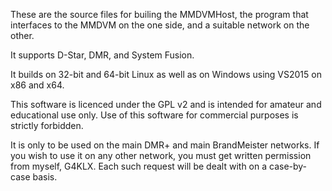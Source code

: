 These are the source files for builing the MMDVMHost, the program that interfaces to the MMDVM on the one side, and a suitable network on the other.

It supports D-Star, DMR, and System Fusion.

It builds on 32-bit and 64-bit Linux as well as on Windows using VS2015 on x86 and x64.

This software is licenced under the GPL v2 and is intended for amateur and educational use only. Use of this software for commercial purposes is strictly forbidden.

It is only to be used on the main DMR+ and main BrandMeister networks. If you wish to use it on any other network, you must get written permission from myself, G4KLX. Each such request will be dealt with on a case-by-case basis.
